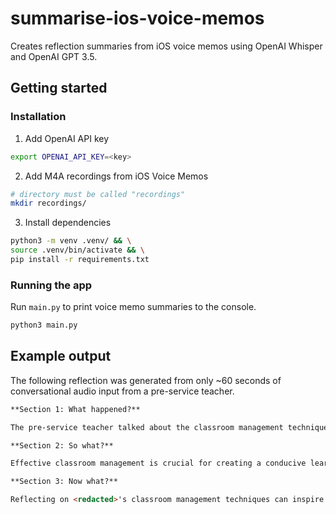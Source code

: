 # summarise-ios-voice-memos

Creates reflection summaries from iOS voice memos using OpenAI Whisper and OpenAI GPT 3.5.

## Getting started

### Installation

1. Add OpenAI API key

```sh
export OPENAI_API_KEY=<key>
```

2. Add M4A recordings from iOS Voice Memos

```sh
# directory must be called "recordings"
mkdir recordings/
```

3. Install dependencies

```sh
python3 -m venv .venv/ && \
source .venv/bin/activate && \
pip install -r requirements.txt
```

### Running the app

Run `main.py` to print voice memo summaries to the console.

```sh
python3 main.py
```

## Example output

The following reflection was generated from only ~60 seconds of conversational audio input from a pre-service teacher.

```md
**Section 1: What happened?**

The pre-service teacher talked about the classroom management techniques used by their colleague, <redacted>. <redacted> employed strategies such as the "Okay in five, eyes on me, four, three, two, one" technique to grab the students' attention and bring about silence in the classroom. Additionally, <redacted> utilized call-and-response activities like the "knock knock" joke to engage the students in a fun and interactive way. The pre-service teacher also mentioned how <redacted> implemented a tactic of waiting in silence, using phrases like "I'm waiting," to encourage the students to settle down and focus.

**Section 2: So what?**

Effective classroom management is crucial for creating a conducive learning environment where students can engage and succeed academically. <redacted>'s use of various techniques shows her effort in maintaining a structured and disciplined classroom atmosphere. By employing strategies like countdowns, call-and-response activities, and silent waiting periods, <redacted> not only manages student behavior but also fosters student participation and cooperation. These techniques help in capturing students' attention, maintaining a sense of order, and promoting a positive classroom culture.

**Section 3: Now what?**

Reflecting on <redacted>'s classroom management techniques can inspire the pre-service teacher to explore various strategies and find what works best for their own classroom. They could experiment with countdowns, call-and-response activities, and silent waiting as ways to manage student behavior and create a focused learning environment. It's essential for the pre-service teacher to observe different approaches, adapt them to suit their teaching style, and continuously refine their classroom management skills to effectively engage students and enhance their learning experience. Moreover, they could seek further professional development or guidance on classroom management to deepen their understanding and proficiency in this critical aspect of teaching.
```
